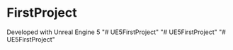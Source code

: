 # FirstProject

Developed with Unreal Engine 5
"# UE5FirstProject" 
"# UE5FirstProject" 
"# UE5FirstProject" 

